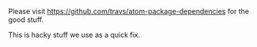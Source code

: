 Please visit https://github.com/travs/atom-package-dependencies for the good stuff. 

This is hacky stuff we use as a quick fix. 

